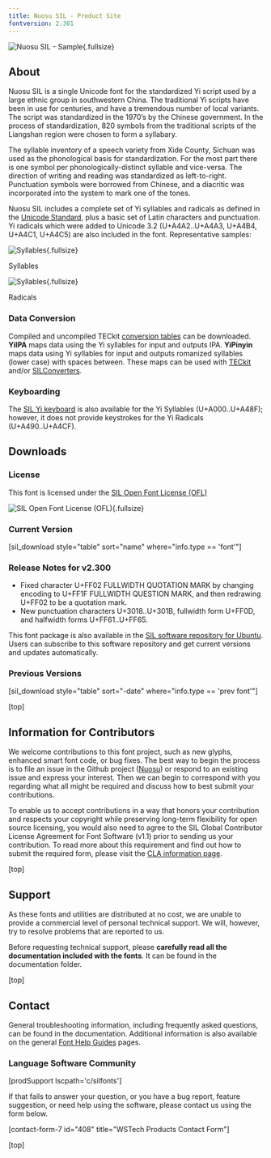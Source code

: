 ```yaml
---
title: Nuosu SIL - Product Site
fontversion: 2.301
---
```


![Nuosu SIL - Sample](assets/images/silyisample.png){.fullsize}
<!-- PRODUCT SITE IMAGE SRC https://software.sil.org/wp/wp-content/uploads/2019/03/silyisample.png -->

<h2 id="about">About</h2>

Nuosu SIL is a single Unicode font for the standardized Yi script used by a large ethnic group in southwestern China. The traditional Yi scripts have been in use for centuries, and have a tremendous number of local variants. The script was standardized in the 1970’s by the Chinese government. In the process of standardization, 820 symbols from the traditional scripts of the Liangshan region were chosen to form a syllabary.

The syllable inventory of a speech variety from Xide County, Sichuan was used as the phonological basis for standardization. For the most part there is one symbol per phonologically-distinct syllable and vice-versa. The direction of writing and reading was standardized as left-to-right. Punctuation symbols were borrowed from Chinese, and a diacritic was incorporated into the system to mark one of the tones.

Nuosu SIL includes a complete set of Yi syllables and radicals as defined in the [Unicode Standard](https://www.unicode.org/), plus a basic set of Latin characters and punctuation. Yi radicals which were added to Unicode 3.2 (U+A4A2..U+A4A3, U+A4B4, U+A4C1, U+A4C5) are also included in the font. Representative samples:

![Syllables](assets/images/silyisyl.png){.fullsize}
<!-- PRODUCT SITE IMAGE SRC https://software.sil.org/wp/wp-content/uploads/2019/03/silyisyl.png -->
<figcaption>Syllables</figcaption>

![Syllables](assets/images/silyirad.png){.fullsize}
<!-- PRODUCT SITE IMAGE SRC https://software.sil.org/wp/wp-content/uploads/2019/03/silyirad.png -->
<figcaption>Radicals</figcaption>

### Data Conversion

Compiled and uncompiled TECkit [conversion tables](https://github.com/silnrsi/wsresources/tree/master/langs/i/ii-Yiii/mappings) can be downloaded. **YiIPA** maps data using the Yi syllables for input and outputs IPA. **YiPinyin** maps data using Yi syllables for input and outputs romanized syllables (lower case) with spaces between. These maps can be used with [TECkit](https://software.sil.org/teckit/) and/or [SILConverters](https://software.sil.org/silconverters/).

### Keyboarding

The [SIL Yi keyboard](https://keyman.com/keyboards/sil_yi) is also available for the Yi Syllables (U+A000..U+A48F); however, it does not provide keystrokes for the Yi Radicals (U+A490..U+A4CF).

<h2 id="downloads">Downloads</h2>

### License

This font is licensed under the [SIL Open Font License (OFL)](https://openfontlicense.org)

![SIL Open Font License (OFL)](assets/images/OFL_logo_rect_color.png){.fullsize}
<!-- PRODUCT SITE IMAGE SRC https://software.sil.org/wp/wp-content/uploads/2019/03/OFL_logo_rect_color.png -->

### Current Version

[sil_download style="table" sort="name" where="info.type == 'font'"]

### Release Notes for v2.300

- Fixed character U+FF02 FULLWIDTH QUOTATION MARK by changing encoding to U+FF1F FULLWIDTH QUESTION MARK, and then redrawing U+FF02 to be a quotation mark.
- New punctuation characters U+3018..U+301B, fullwidth form U+FF0D, and halfwidth forms U+FF61..U+FF65.

This font package is also available in the [SIL software repository for Ubuntu](https://packages.sil.org/). Users can subscribe to this software repository and get current versions and updates automatically.

### Previous Versions

[sil_download style="table" sort="-date" where="info.type == 'prev font'"]

[top]

## Information for Contributors

We welcome contributions to this font project, such as new glyphs, enhanced smart font code, or bug fixes. The best way to begin the process is to file an issue in the Github project ([Nuosu](https://github.com/silnrsi/font-nuosu)) or respond to an existing issue and express your interest. Then we can begin to correspond with you regarding what all might be required and discuss how to best submit your contributions.

To enable us to accept contributions in a way that honors your contribution and respects your copyright while preserving long-term flexibility for open source licensing, you would also need to agree to the SIL Global Contributor License Agreement for Font Software (v1.1) prior to sending us your contribution. To read more about this requirement and find out how to submit the required form, please visit the [CLA information page](https://software.sil.org/fontcla).

[top]

<h2 id="support">Support</h2>

As these fonts and utilities are distributed at no cost, we are unable to provide a commercial level of personal technical support. We will, however, try to resolve problems that are reported to us.

Before requesting technical support, please **carefully read all the documentation included with the fonts**. It can be found in the documentation folder.

[top]

<h2 id="contact">Contact</h2>

General troubleshooting information, including frequently asked questions, can be found in the documentation. Additional information is also available on the general [Font Help Guides](https://software.sil.org/fonts/guides/) pages.

### Language Software Community

[prodSupport lscpath='c/silfonts']

If that fails to answer your question, or you have a bug report, feature suggestion, or need help using the software, please contact us using the form below.

[contact-form-7 id="408" title="WSTech Products Contact Form"]

[top]

